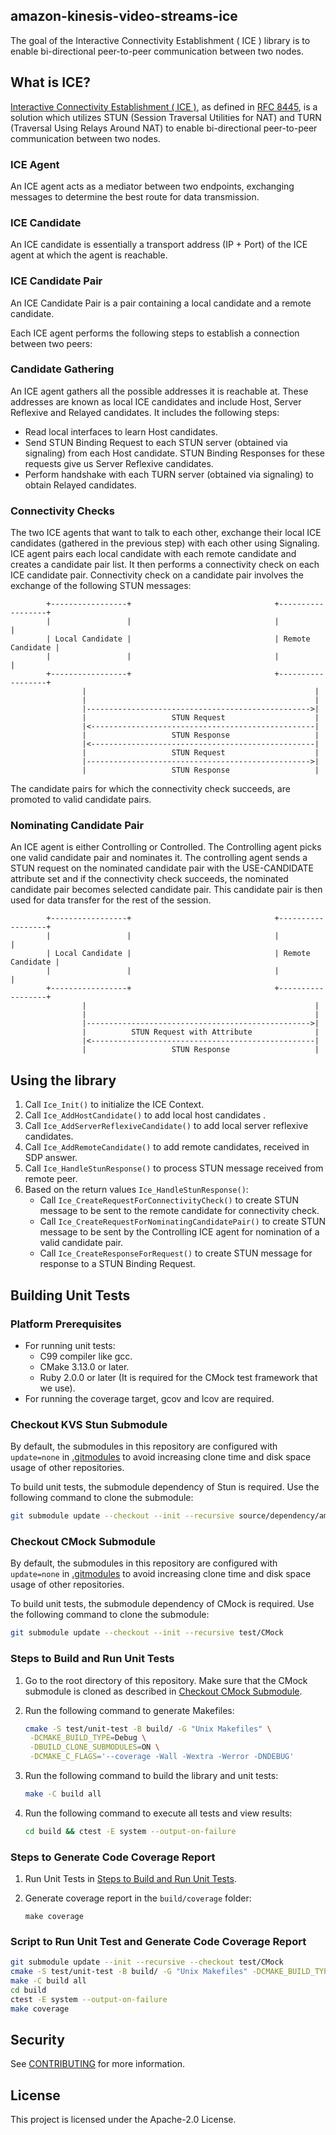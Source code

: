 ## amazon-kinesis-video-streams-ice

The goal of the Interactive Connectivity Establishment ( ICE ) library is to
enable bi-directional peer-to-peer communication between two nodes.

## What is ICE?

[Interactive Connectivity Establishment ( ICE )](https://en.wikipedia.org/wiki/Interactive_Connectivity_Establishment),
as defined in [RFC 8445](https://datatracker.ietf.org/doc/html/rfc8445), is a
solution which utilizes STUN (Session Traversal Utilities for NAT) and TURN
(Traversal Using Relays Around NAT) to enable bi-directional peer-to-peer
communication between two nodes.

### ICE Agent
An ICE agent acts as a mediator between two endpoints, exchanging messages to
determine the best route for data transmission.

### ICE Candidate
An ICE candidate is essentially a transport address (IP + Port) of the ICE agent
at which the agent is reachable.

### ICE Candidate Pair
An ICE Candidate Pair is a pair containing a local candidate and a remote
candidate.


Each ICE agent performs the following steps to establish a connection between
two peers:

### Candidate Gathering

An ICE agent gathers all the possible addresses it is reachable at. These
addresses are known as local ICE candidates and include Host, Server Reflexive
and Relayed candidates. It includes the following steps:

* Read local interfaces to learn Host candidates.
* Send STUN Binding Request to each STUN server (obtained via signaling) from
  each Host candidate. STUN Binding Responses for these requests give us Server
  Reflexive candidates.
* Perform handshake with each TURN server (obtained via signaling) to obtain
  Relayed candidates.

### Connectivity Checks

The two ICE agents that want to talk to each other, exchange their local ICE
candidates (gathered in the previous step) with each other using Signaling. ICE
agent pairs each local candidate with each remote candidate and creates a
candidate pair list. It then performs a connectivity check on each ICE candidate
pair. Connectivity check on a candidate pair involves the exchange of the
following STUN messages:

```
        +-----------------+                                +------------------+
        |                 |                                |                  |
        | Local Candidate |                                | Remote Candidate |
        |                 |                                |                  |
        +-----------------+                                +------------------+
                |                                                   |
                |                                                   |
                |-------------------------------------------------->|
                |                   STUN Request                    |
                |<--------------------------------------------------|
                |                   STUN Response                   |
                |<--------------------------------------------------|
                |                   STUN Request                    |
                |-------------------------------------------------->|
                |                   STUN Response                   |
```
The candidate pairs for which the connectivity check succeeds, are promoted to
valid candidate pairs.

### Nominating Candidate Pair

An ICE agent is either Controlling or Controlled. The Controlling agent picks
one valid candidate pair and nominates it. The controlling agent sends a STUN
request on the nominated candidate pair with the USE-CANDIDATE attribute set
and if the connectivity check succeeds, the nominated candidate pair becomes
selected candidate pair. This candidate pair is then used for data transfer for
the rest of the session.

```
        +-----------------+                                +------------------+
        |                 |                                |                  |
        | Local Candidate |                                | Remote Candidate |
        |                 |                                |                  |
        +-----------------+                                +------------------+
                |                                                   |
                |                                                   |
                |-------------------------------------------------->|
                |          STUN Request with Attribute              |
                |<--------------------------------------------------|
                |                   STUN Response                   |

```


## Using the library

1. Call `Ice_Init()` to initialize the ICE Context.
2. Call `Ice_AddHostCandidate()` to add local host candidates .
3. Call `Ice_AddServerReflexiveCandidate()` to add local server reflexive
   candidates.
4. Call `Ice_AddRemoteCandidate()` to add remote candidates, received in SDP
   answer.
5. Call `Ice_HandleStunResponse()` to process STUN message received from remote
   peer.
6. Based on the return values  `Ice_HandleStunResponse()`:
    - Call `Ice_CreateRequestForConnectivityCheck()` to create STUN message to
    be sent to the remote candidate for connectivity check.
    - Call `Ice_CreateRequestForNominatingCandidatePair()` to create STUN
    message to be sent by the Controlling ICE agent for nomination of a valid
    candidate pair.
    - Call `Ice_CreateResponseForRequest()` to create STUN message for response
    to a STUN Binding Request.
    
## Building Unit Tests

### Platform Prerequisites

- For running unit tests:
    - C99 compiler like gcc.
    - CMake 3.13.0 or later.
    - Ruby 2.0.0 or later (It is required for the CMock test framework that we
      use).
- For running the coverage target, gcov and lcov are required.

### Checkout KVS Stun Submodule

By default, the submodules in this repository are configured with `update=none`
in [.gitmodules](./.gitmodules) to avoid increasing clone time and disk space
usage of other repositories.

To build unit tests, the submodule dependency of Stun is required. Use the
following command to clone the submodule:

```sh
git submodule update --checkout --init --recursive source/dependency/amazon-kinesis-video-streams-stun
```

### Checkout CMock Submodule

By default, the submodules in this repository are configured with `update=none`
in [.gitmodules](./.gitmodules) to avoid increasing clone time and disk space
usage of other repositories.

To build unit tests, the submodule dependency of CMock is required. Use the
following command to clone the submodule:

```sh
git submodule update --checkout --init --recursive test/CMock
```

### Steps to Build and Run Unit Tests

1. Go to the root directory of this repository. Make sure that the CMock
   submodule is cloned as described in [Checkout CMock Submodule](#checkout-cmock-submodule).
2. Run the following command to generate Makefiles:

    ```sh
    cmake -S test/unit-test -B build/ -G "Unix Makefiles" \
     -DCMAKE_BUILD_TYPE=Debug \
     -DBUILD_CLONE_SUBMODULES=ON \
     -DCMAKE_C_FLAGS='--coverage -Wall -Wextra -Werror -DNDEBUG'
    ```
3. Run the following command to build the library and unit tests:

    ```sh
    make -C build all
    ```
4. Run the following command to execute all tests and view results:

    ```sh
    cd build && ctest -E system --output-on-failure
    ```

### Steps to Generate Code Coverage Report

1. Run Unit Tests in [Steps to Build and Run Unit Tests](#steps-to-build-and-run-unit-tests).
2. Generate coverage report in the `build/coverage` folder:

    ```
    make coverage
    ```

### Script to Run Unit Test and Generate Code Coverage Report

```sh
git submodule update --init --recursive --checkout test/CMock
cmake -S test/unit-test -B build/ -G "Unix Makefiles" -DCMAKE_BUILD_TYPE=Debug -DBUILD_CLONE_SUBMODULES=ON -DCMAKE_C_FLAGS='--coverage -Wall -Wextra -Werror -DNDEBUG -DLIBRARY_LOG_LEVEL=LOG_DEBUG'
make -C build all
cd build
ctest -E system --output-on-failure
make coverage
```

## Security

See [CONTRIBUTING](CONTRIBUTING.md#security-issue-notifications) for more
information.

## License

This project is licensed under the Apache-2.0 License.
